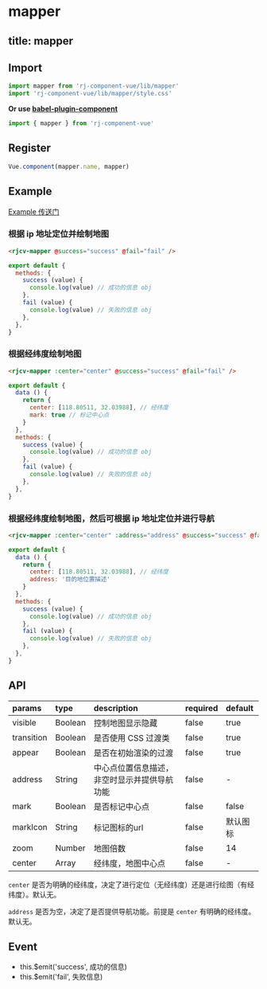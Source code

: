 # mapper

title: mapper
---

## Import

``` js
import mapper from 'rj-component-vue/lib/mapper'
import 'rj-component-vue/lib/mapper/style.css'
```

**Or use [babel-plugin-component](https://www.npmjs.com/package/babel-plugin-component)**

``` js
import { mapper } from 'rj-component-vue'
```

## Register

``` js
Vue.component(mapper.name, mapper)
```

## Example

[Example 传送门](http://zhouyu1993.github.io/rjcv/mapper)

### 根据 ip 地址定位并绘制地图

``` html
<rjcv-mapper @success="success" @fail="fail" />
```

``` js
export default {
  methods: {
    success (value) {
      console.log(value) // 成功的信息 obj
    },
    fail (value) {
      console.log(value) // 失败的信息 obj
    },
  },
}
```

### 根据经纬度绘制地图

``` html
<rjcv-mapper :center="center" @success="success" @fail="fail" />
```

``` js
export default {
  data () {
    return {
      center: [118.80511, 32.03988], // 经纬度
      mark: true // 标记中心点
    }
  },
  methods: {
    success (value) {
      console.log(value) // 成功的信息 obj
    },
    fail (value) {
      console.log(value) // 失败的信息 obj
    },
  },
}
```

### 根据经纬度绘制地图，然后可根据 ip 地址定位并进行导航

``` html
<rjcv-mapper :center="center" :address="address" @success="success" @fail="fail" />
```

``` js
export default {
  data () {
    return {
      center: [118.80511, 32.03988], // 经纬度
      address: '目的地位置描述'
    }
  },
  methods: {
    success (value) {
      console.log(value) // 成功的信息 obj
    },
    fail (value) {
      console.log(value) // 失败的信息 obj
    },
  },
}
```

## API

| params | type | description | required | default |
|:---|:---|:---|:---|:---|
| visible | Boolean | 控制地图显示隐藏 | false | true |
| transition | Boolean | 是否使用 CSS 过渡类 | false | true |
| appear | Boolean | 是否在初始渲染的过渡 | false | true |
| address | String | 中心点位置信息描述，非空时显示并提供导航功能 | false | - |
| mark | Boolean | 是否标记中心点 | false | false |
| markIcon | String | 标记图标的url | false | 默认图标  |
| zoom | Number | 地图倍数 | false | 14 |
| center | Array | 经纬度，地图中心点 | false | - |

`center` 是否为明确的经纬度，决定了进行定位（无经纬度）还是进行绘图（有经纬度）。默认无。

`address` 是否为空，决定了是否提供导航功能。前提是 `center` 有明确的经纬度。默认无。

## Event

* this.$emit('success', 成功的信息)
* this.$emit('fail', 失败信息)
